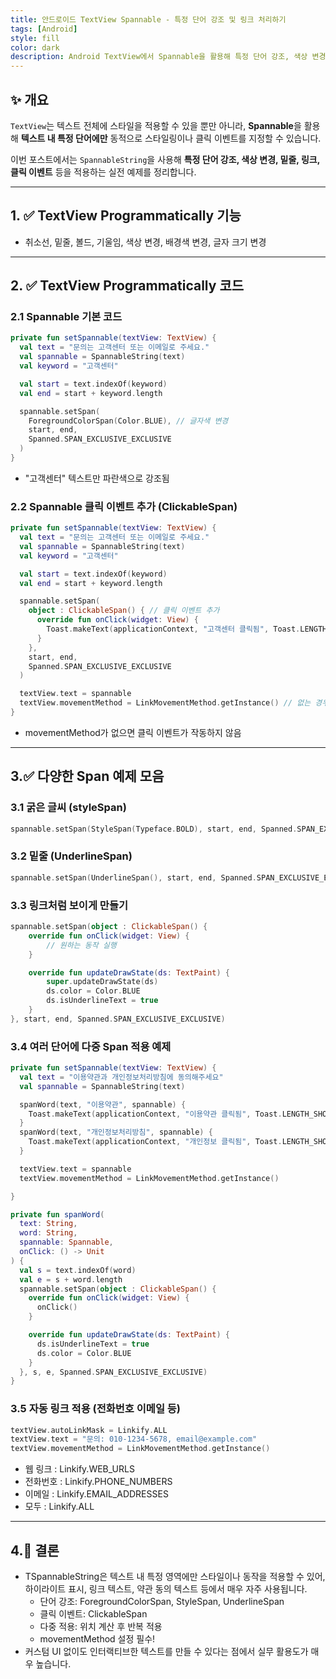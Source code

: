 ```yaml
---
title: 안드로이드 TextView Spannable - 특정 단어 강조 및 링크 처리하기
tags: [Android]
style: fill
color: dark
description: Android TextView에서 Spannable을 활용해 특정 단어 강조, 색상 변경, 클릭 이벤트 등 실전 예제로 정리합니다.
---
```


## ✨ 개요

`TextView`는 텍스트 전체에 스타일을 적용할 수 있을 뿐만 아니라, **Spannable**을 활용해 **텍스트 내 특정 단어에만** 동적으로 스타일링이나 클릭 이벤트를 지정할 수 있습니다.

이번 포스트에서는 `SpannableString`을 사용해 **특정 단어 강조, 색상 변경, 밑줄, 링크, 클릭 이벤트** 등을 적용하는 실전 예제를 정리합니다.

---

## 1. ✅ TextView Programmatically 기능

- 취소선, 밑줄, 볼드, 기울임, 색상 변경, 배경색 변경, 글자 크기 변경

---

## 2. ✅ TextView Programmatically 코드

### 2.1 Spannable 기본 코드

```kotlin
private fun setSpannable(textView: TextView) {
  val text = "문의는 고객센터 또는 이메일로 주세요."
  val spannable = SpannableString(text)
  val keyword = "고객센터"

  val start = text.indexOf(keyword)
  val end = start + keyword.length

  spannable.setSpan(
    ForegroundColorSpan(Color.BLUE), // 글자색 변경
    start, end,
    Spanned.SPAN_EXCLUSIVE_EXCLUSIVE
  )
}
```
- "고객센터" 텍스트만 파란색으로 강조됨

### 2.2 Spannable 클릭 이벤트 추가 (ClickableSpan)

```kotlin
private fun setSpannable(textView: TextView) {
  val text = "문의는 고객센터 또는 이메일로 주세요."
  val spannable = SpannableString(text)
  val keyword = "고객센터"

  val start = text.indexOf(keyword)
  val end = start + keyword.length

  spannable.setSpan(
    object : ClickableSpan() { // 클릭 이벤트 추가
      override fun onClick(widget: View) {
        Toast.makeText(applicationContext, "고객센터 클릭됨", Toast.LENGTH_SHORT).show()
      }
    },
    start, end,
    Spanned.SPAN_EXCLUSIVE_EXCLUSIVE
  )

  textView.text = spannable
  textView.movementMethod = LinkMovementMethod.getInstance() // 없는 경우 클릭 이벤트 작동 안함
}
```
- movementMethod가 없으면 클릭 이벤트가 작동하지 않음

---

## 3.✅  **다양한 Span 예제 모음**

### 3.1 굵은 글씨 (styleSpan)

```kotlin
spannable.setSpan(StyleSpan(Typeface.BOLD), start, end, Spanned.SPAN_EXCLUSIVE_EXCLUSIVE)
```

### 3.2 밑줄 (UnderlineSpan)

```kotlin
spannable.setSpan(UnderlineSpan(), start, end, Spanned.SPAN_EXCLUSIVE_EXCLUSIVE)
```

### 3.3 링크처럼 보이게 만들기

```kotlin
spannable.setSpan(object : ClickableSpan() {
    override fun onClick(widget: View) {
        // 원하는 동작 실행
    }

    override fun updateDrawState(ds: TextPaint) {
        super.updateDrawState(ds)
        ds.color = Color.BLUE
        ds.isUnderlineText = true
    }
}, start, end, Spanned.SPAN_EXCLUSIVE_EXCLUSIVE)
```

### 3.4 여러 단어에 다중 Span 적용 예제

```kotlin
private fun setSpannable(textView: TextView) {
  val text = "이용약관과 개인정보처리방침에 동의해주세요"
  val spannable = SpannableString(text)

  spanWord(text, "이용약관", spannable) {
    Toast.makeText(applicationContext, "이용약관 클릭됨", Toast.LENGTH_SHORT).show()
  }
  spanWord(text, "개인정보처리방침", spannable) {
    Toast.makeText(applicationContext, "개인정보 클릭됨", Toast.LENGTH_SHORT).show()
  }

  textView.text = spannable
  textView.movementMethod = LinkMovementMethod.getInstance()

}

private fun spanWord(
  text: String,
  word: String,
  spannable: Spannable,
  onClick: () -> Unit
) {
  val s = text.indexOf(word)
  val e = s + word.length
  spannable.setSpan(object : ClickableSpan() {
    override fun onClick(widget: View) {
      onClick()
    }

    override fun updateDrawState(ds: TextPaint) {
      ds.isUnderlineText = true
      ds.color = Color.BLUE
    }
  }, s, e, Spanned.SPAN_EXCLUSIVE_EXCLUSIVE)
}
```

### 3.5 자동 링크 적용 (전화번호 이메일 등)

```kotlin
textView.autoLinkMask = Linkify.ALL
textView.text = "문의: 010-1234-5678, email@example.com"
textView.movementMethod = LinkMovementMethod.getInstance()
```
- 웹 링크 : Linkify.WEB_URLS
- 전화번호 : Linkify.PHONE_NUMBERS
- 이메일 : Linkify.EMAIL_ADDRESSES
- 모두 : Linkify.ALL

---

## 4.🧠 **결론**

- TSpannableString은 텍스트 내 특정 영역에만 스타일이나 동작을 적용할 수 있어, 하이라이트 표시, 링크 텍스트, 약관 동의 텍스트 등에서 매우 자주 사용됩니다.
  + 단어 강조: ForegroundColorSpan, StyleSpan, UnderlineSpan
  + 클릭 이벤트: ClickableSpan
  + 다중 적용: 위치 계산 후 반복 적용
  + movementMethod 설정 필수!
- 커스텀 UI 없이도 인터랙티브한 텍스트를 만들 수 있다는 점에서 실무 활용도가 매우 높습니다.